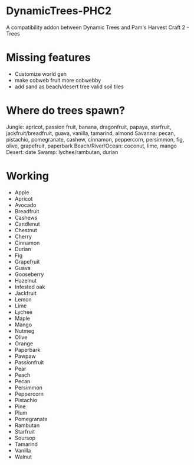# DynamicTrees-PHC2
 A compatibility addon between Dynamic Trees and Pam's Harvest Craft 2 - Trees

# Missing features

- Customize world gen
- make cobweb fruit more cobwebby
- add sand as beach/desert tree valid soil tiles

# Where do trees spawn? 

Jungle: apricot, passion fruit, banana, dragonfruit, papaya, starfruit, jackfruit/breadfruit, guava, vanilla, tamarind, almond
Savanna: pecan, pistachio, pomegranate, cashew, cinnamon, peppercorn, persimmon, fig, olive, grapefruit, paperbark
Beach/River/Ocean: coconut, lime, mango
Desert: date
Swamp: lychee/rambutan, durian

# Working

- Apple
- Apricot
- Avocado
- Breadfruit
- Cashews
- Candlenut
- Chestnut
- Cherry
- Cinnamon
- Durian
- Fig
- Grapefruit
- Guava
- Gooseberry
- Hazelnut
- Infested oak
- Jackfruit
- Lemon
- Lime
- Lychee
- Maple
- Mango
- Nutmeg
- Olive
- Orange
- Paperbark
- Pawpaw
- Passionfruit
- Pear
- Peach
- Pecan
- Persimmon
- Peppercorn
- Pistachio
- Pine
- Plum
- Pomegranate
- Rambutan
- Starfruit
- Soursop
- Tamarind
- Vanilla
- Walnut
